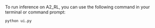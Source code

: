 To run inference on A2_RL, you can use the following command in your terminal or command prompt:

```
python ui.py
```
